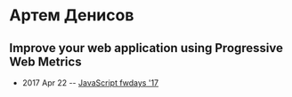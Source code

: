 # Артем Денисов

## Improve your web application using Progressive Web Metrics
- 2017 Apr 22 -- [JavaScript fwdays &#39;17](https://frameworksdays.com/event/js-frameworks-day-2017/review/improve-your-web-app-using-progressive-web-metrics)    
